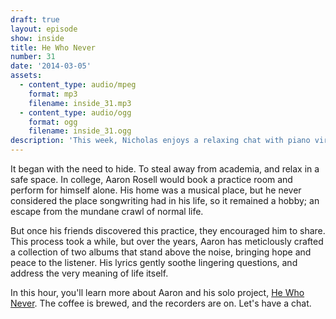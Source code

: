 ```yaml
---
draft: true
layout: episode
show: inside
title: He Who Never
number: 31
date: '2014-03-05'
assets:
  - content_type: audio/mpeg
    format: mp3
    filename: inside_31.mp3
  - content_type: audio/ogg
    format: ogg
    filename: inside_31.ogg
description: 'This week, Nicholas enjoys a relaxing chat with piano virtuoso He Who Never. '
---
```

It began with the need to hide. To steal away from academia, and relax in a safe space. In college, Aaron Rosell would book a practice room and perform for himself alone. His home was a musical place, but he never considered the place songwriting had in his life, so it remained a hobby; an escape from the mundane crawl of normal life.

But once his friends discovered this practice, they encouraged him to share. This process took a while, but over the years, Aaron has meticlously crafted a collection of two albums that stand above the noise, bringing hope and peace to the listener. His lyrics gently soothe lingering questions, and address the very meaning of life itself.

In this hour, you'll learn more about Aaron and his solo project, [He Who Never](http://hewhonever.com). The coffee is brewed, and the recorders are on. Let's have a chat.